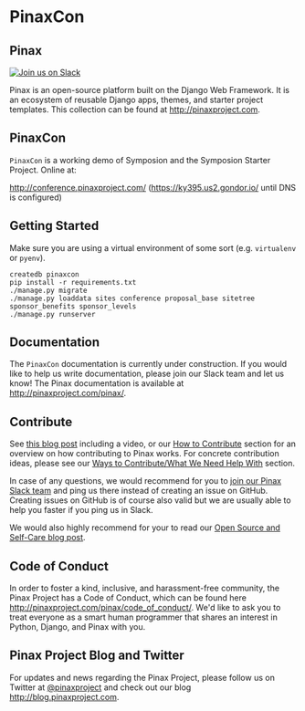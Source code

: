 PinaxCon
=========

Pinax
------

[![Join us on Slack](http://slack.pinaxproject.com/badge.svg)](http://slack.pinaxproject.com/)

Pinax is an open-source platform built on the Django Web Framework. It is an ecosystem of reusable Django apps, themes, and starter project templates.
This collection can be found at http://pinaxproject.com.


PinaxCon
---------
`PinaxCon` is a working demo of Symposion and the Symposion Starter Project.  Online at:

http://conference.pinaxproject.com/ (https://ky395.us2.gondor.io/ until DNS is configured)



Getting Started
----------------

Make sure you are using a virtual environment of some sort (e.g. `virtualenv` or
`pyenv`).

```
createdb pinaxcon
pip install -r requirements.txt
./manage.py migrate
./manage.py loaddata sites conference proposal_base sitetree sponsor_benefits sponsor_levels
./manage.py runserver
```


Documentation
--------------

The `PinaxCon` documentation is currently under construction. If you would like to help us write documentation, please join our Slack team and let us know! The Pinax documentation is available at http://pinaxproject.com/pinax/.


Contribute
----------------

See [this blog post](http://blog.pinaxproject.com/2016/02/26/recap-february-pinax-hangout/) including a video, or our [How to Contribute](http://pinaxproject.com/pinax/how_to_contribute/) section for an overview on how contributing to Pinax works. For concrete contribution ideas, please see our [Ways to Contribute/What We Need Help With](http://pinaxproject.com/pinax/ways_to_contribute/) section.

In case of any questions, we would recommend for you to [join our Pinax Slack team](http://slack.pinaxproject.com) and ping us there instead of creating an issue on GitHub. Creating issues on GitHub is of course also valid but we are usually able to help you faster if you ping us in Slack.

We would also highly recommend for your to read our [Open Source and Self-Care blog post](http://blog.pinaxproject.com/2016/01/19/open-source-and-self-care/).  


Code of Conduct
-----------------

In order to foster a kind, inclusive, and harassment-free community, the Pinax Project has a Code of Conduct, which can be found here  http://pinaxproject.com/pinax/code_of_conduct/. We'd like to ask you to treat everyone as a smart human programmer that shares an interest in Python, Django, and Pinax with you.


Pinax Project Blog and Twitter
-------------------------------

For updates and news regarding the Pinax Project, please follow us on Twitter at [@pinaxproject](https://twitter.com/pinaxproject) and check out our blog http://blog.pinaxproject.com.
